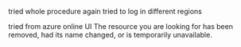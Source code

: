 tried whole procedure again
tried to log in different regions

tried from azure online UI
The resource you are looking for has been removed, had its name changed, or is temporarily unavailable.